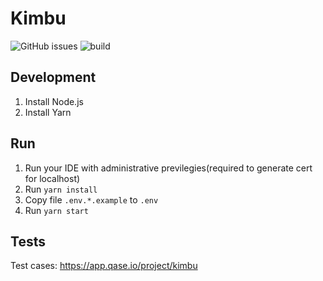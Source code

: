# Kimbu

![GitHub issues](https://img.shields.io/github/issues/kimbu-chat/web)
![build](https://github.com/kimbu-chat/web/actions/workflows/build-deploy-prod.yml/badge.svg)

## Development

1. Install Node.js
2. Install Yarn

## Run

1. Run your IDE with administrative previlegies(required to generate cert for localhost)
2. Run ```yarn install```
3. Copy file `.env.*.example` to `.env`
4. Run `yarn start`

## Tests

Test cases: https://app.qase.io/project/kimbu

